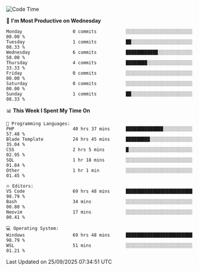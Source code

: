<!--START_SECTION:waka-->
![Code Time](http://img.shields.io/badge/Code%20Time-5%2C963%20hrs%2039%20mins-blue)

📅 **I'm Most Productive on Wednesday** 

```text
Monday                   0 commits           ░░░░░░░░░░░░░░░░░░░░░░░░░   00.00 % 
Tuesday                  1 commits           ██░░░░░░░░░░░░░░░░░░░░░░░   08.33 % 
Wednesday                6 commits           ████████████░░░░░░░░░░░░░   50.00 % 
Thursday                 4 commits           ████████░░░░░░░░░░░░░░░░░   33.33 % 
Friday                   0 commits           ░░░░░░░░░░░░░░░░░░░░░░░░░   00.00 % 
Saturday                 0 commits           ░░░░░░░░░░░░░░░░░░░░░░░░░   00.00 % 
Sunday                   1 commits           ██░░░░░░░░░░░░░░░░░░░░░░░   08.33 % 
```


📊 **This Week I Spent My Time On** 

```text
💬 Programming Languages: 
PHP                      40 hrs 37 mins      ██████████████░░░░░░░░░░░   57.48 % 
Blade Template           24 hrs 45 mins      █████████░░░░░░░░░░░░░░░░   35.04 % 
CSS                      2 hrs 5 mins        █░░░░░░░░░░░░░░░░░░░░░░░░   02.95 % 
SQL                      1 hr 18 mins        ░░░░░░░░░░░░░░░░░░░░░░░░░   01.84 % 
Other                    1 hr 1 min          ░░░░░░░░░░░░░░░░░░░░░░░░░   01.45 % 

🔥 Editors: 
VS Code                  69 hrs 48 mins      █████████████████████████   98.79 % 
Bash                     34 mins             ░░░░░░░░░░░░░░░░░░░░░░░░░   00.80 % 
Neovim                   17 mins             ░░░░░░░░░░░░░░░░░░░░░░░░░   00.41 % 

💻 Operating System: 
Windows                  69 hrs 48 mins      █████████████████████████   98.79 % 
WSL                      51 mins             ░░░░░░░░░░░░░░░░░░░░░░░░░   01.21 % 
```


 Last Updated on 25/09/2025 07:34:51 UTC
<!--END_SECTION:waka-->
